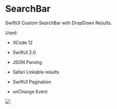 # SearchBar

SwiftUI Custom SearchBar with DropDown Results.

Used:
  - XCode 12 
  - SwiftUI 2.0

 - JSON Parsing 
 - Safari Linkable results 
 - SwiftUI Pagination 
 - onChange Event
 
 ![](https://github.com/Guanais/SearchBar/blob/origin/DELETE_ME/SearchBar.gif?raw=true)
